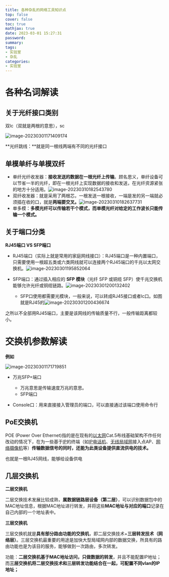 ```yaml
---
title: 各种杂乱的网络工具知识点
top: false
cover: false
toc: true
mathjax: true
date: 2023-03-01 15:27:31
password:
summary:
tags:
- 实验室
- 杂乱
categories:
- 实验室
---
```



# 各种名词解读



## 关于光纤接口类别

双lc（双就是两根的意思），sc

![image-20230301171409174](https://cdn.jsdelivr.net/gh/kengerlwl/kengerlwl.github.io/image/e03a916d48ed9125bccd4b0dc46da797/18f07f77c1622f51f60f9aedd4882728.png)



**光纤跳线：**就是同一根线两端有不同的光纤接口





## 单模单纤与单模双纤

- 单纤光纤收发器：**接收发送的数据在一根光纤上传输**。顾名思义，单纤设备可以节省一半的光纤，即在一根光纤上实现数据的接收和发送，在光纤资源紧张的地方十分适用。![image-20230310182543780](https://cdn.jsdelivr.net/gh/kengerlwl/kengerlwl.github.io/image/e03a916d48ed9125bccd4b0dc46da797/9a5a1e32d9e3df2e33d25c8a57c434f3.png)
- 双纤收发器：就是采用了两根芯，一根发送一根接收，一端是发的另一端就必须插在收的口，就是**两端要交叉。**![image-20230310182637731](https://cdn.jsdelivr.net/gh/kengerlwl/kengerlwl.github.io/image/e03a916d48ed9125bccd4b0dc46da797/9af30559a928269987d3635a7ce2d028.png)
- 单多模：**多模光纤可以传输若干个模式，而单模光纤对给定的工作波长只能传输一个模式。**







## 关于端口分类

**RJ45端口 VS SFP端口**

- RJ45端口（实际上就是常用的家庭网线接口）：RJ45端口是一种内置端口，只需要使用一根超五类或六类网线就可以连接两个RJ45端口的千兆以太网交换机。![image-20230301195852064](https://cdn.jsdelivr.net/gh/kengerlwl/kengerlwl.github.io/image/e03a916d48ed9125bccd4b0dc46da797/beffd1d0010175349d1453ef2fa1a1c8.png)

- SFP端口：通过插入相应的 **SFP 模块**（光纤 SFP 或铜缆 SFP）使千兆交换机能够允许光纤或铜缆链路。![image-20230301200132402](https://cdn.jsdelivr.net/gh/kengerlwl/kengerlwl.github.io/image/e03a916d48ed9125bccd4b0dc46da797/d04899d97a5b830106cac21354fc7055.png)
  - SFP口使用都需要光模块，一般来说，可以转成RJ45接口或者lc口。如图就是RJ45的![image-20230301200436674](https://cdn.jsdelivr.net/gh/kengerlwl/kengerlwl.github.io/image/e03a916d48ed9125bccd4b0dc46da797/9bb6f62b383660e264f2d42effd621c6.png)



之所以不全部用RJ45端口，主要是该网线的传输质量不行，一般传输距离都较小。

# 交换机参数解读

**例如**

![image-20230301171719851](https://cdn.jsdelivr.net/gh/kengerlwl/kengerlwl.github.io/image/e03a916d48ed9125bccd4b0dc46da797/7eb690c9176c63519d331291871a7e3e.png)

- 万兆SFP+端口

  - 万兆意思是传输速度万兆的意思。
  - SFP端口

- Console口：用来直接接入管理员的端口，可以直接通过该端口使用命令行


## **PoE交换机**

POE (Power Over Ethernet)指的是在现有的[以太网](https://baike.baidu.com/item/以太网/99684)Cat.5布线基础架构不作任何改动的情况下，在为一些基于[IP](https://baike.baidu.com/item/IP/224599)的终端（如[IP电话机](https://baike.baidu.com/item/IP电话机/5527577)、[无线局域网](https://baike.baidu.com/item/无线局域网/176200)接入点AP、[网络摄像机](https://baike.baidu.com/item/网络摄像机/1154233)等）**传输数据信号的同时，还能为此类设备提供直流供电的技术。**

也就是一根RJ45网线，能够给设备供电



## 几层交换机

**二层交换机**

二层交换技术发展比较成熟，**属数据链路层设备（第二层）**，可以识别数据包中的MAC地址信息，根据MAC地址进行转发，并将这些**MAC地址与对应的端口**记录在自己内部的一个地址表中。

**三层交换机**

三层交换机就是**具有部分路由功能的交换机**，即二层交换技术+**三层转发技术（网络层）**。三层交换机最重要的用途是加快大型局域网内部的数据交换，所具有的路由功能也是为该目的服务，能够做到一次路由，多次转发。



功能：**二层交换机基于MAC地址访问，只做数据的转发**，并且不能配置IP地址；而**三层交换机将二层交换技术和三层转发功能结合在一起，可配置不同vlan的IP地址；**



